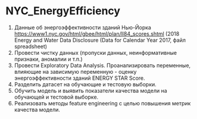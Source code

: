 # NYC_EnergyEfficiency
1. Данные об энергоэффективности зданий Нью-Йорка https://www1.nyc.gov/html/gbee/html/plan/ll84_scores.shtml (2018 Energy and Water Data Disclosure (Data for Calendar Year 2017, файл spreadsheet)
2. Провести чистку данных (пропуски данных, неинформативные признаки, аномалии и т.п.)
3. Провести Exploratory Data Analysis. Проанализировать переменные, влияющие на зависимую переменную - оценку энергоэффективности зданий ENERGY STAR Score.
4. Разделить датасет на обучающие и тестовую выборки.
5. Обучить модель и выявить показатели качества модели на обучающей и тестовой выборке.
6. Реализовать методы feature engineering с целью повышения метрик качества модели.
